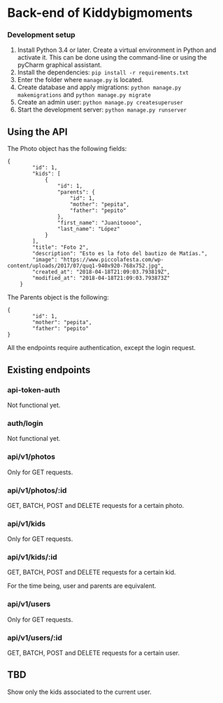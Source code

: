 # Back-end of Kiddybigmoments

### Development setup

1. Install Python 3.4 or later. Create a virtual environment in Python and activate it. This can be done using the command-line or using the pyCharm graphical assistant.
2. Install the dependencies: `pip install -r requirements.txt`
3. Enter the folder where `manage.py` is located.
4. Create database and apply migrations: `python manage.py makemigrations` and `python manage.py migrate`
5. Create an admin user: `python manage.py createsuperuser`
6. Start the development server: `python manage.py runserver`


## Using the API

The Photo object has the following fields:

```
{
        "id": 1,
        "kids": [
            {
                "id": 1,
                "parents": {
                    "id": 1,
                    "mother": "pepita",
                    "father": "pepito"
                },
                "first_name": "Juanitoooo",
                "last_name": "López"
            }
        ],
        "title": "Foto 2",
        "description": "Esto es la foto del bautizo de Matías.",
        "image": "https://www.piccolafesta.com/wp-content/uploads/2017/07/quq1-940x920-768x752.jpg",
        "created_at": "2018-04-18T21:09:03.793819Z",
        "modified_at": "2018-04-18T21:09:03.793873Z"
    }

```

The Parents object is the following:

```
{
        "id": 1,
        "mother": "pepita",
        "father": "pepito"
}
```

All the endpoints require authentication, except the login request.

## Existing endpoints

### api-token-auth
Not functional yet.

### auth/login
Not functional yet.

### api/v1/photos

Only for GET requests.

### api/v1/photos/:id

GET, BATCH, POST and DELETE requests for a certain photo.

### api/v1/kids

Only for GET requests.

### api/v1/kids/:id

GET, BATCH, POST and DELETE requests for a certain kid.


For the time being, user and parents are equivalent.

### api/v1/users

Only for GET requests.

### api/v1/users/:id

GET, BATCH, POST and DELETE requests for a certain user.

## TBD
Show only the kids associated to the current user. 
